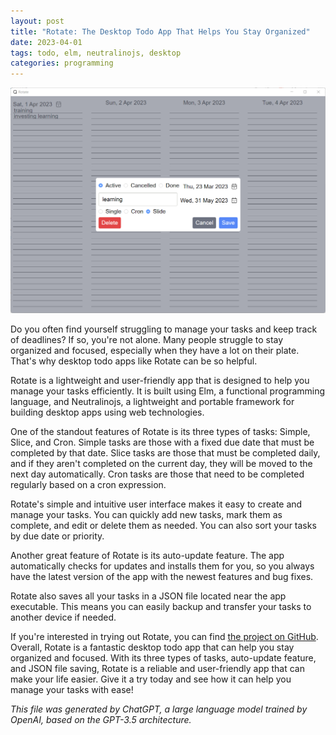```yaml
---
layout: post
title: "Rotate: The Desktop Todo App That Helps You Stay Organized"
date: 2023-04-01
tags: todo, elm, neutralinojs, desktop
categories: programming
---
```

![img](/images/6uYcsaJqui.png)

Do you often find yourself struggling to manage your tasks and keep track of deadlines? If so, you're not alone. Many people struggle to stay organized and focused, especially when they have a lot on their plate. That's why desktop todo apps like Rotate can be so helpful.

Rotate is a lightweight and user-friendly app that is designed to help you manage your tasks efficiently. It is built using Elm, a functional programming language, and Neutralinojs, a lightweight and portable framework for building desktop apps using web technologies.

One of the standout features of Rotate is its three types of tasks: Simple, Slice, and Cron. Simple tasks are those with a fixed due date that must be completed by that date. Slice tasks are those that must be completed daily, and if they aren't completed on the current day, they will be moved to the next day automatically. Cron tasks are those that need to be completed regularly based on a cron expression.

Rotate's simple and intuitive user interface makes it easy to create and manage your tasks. You can quickly add new tasks, mark them as complete, and edit or delete them as needed. You can also sort your tasks by due date or priority.

Another great feature of Rotate is its auto-update feature. The app automatically checks for updates and installs them for you, so you always have the latest version of the app with the newest features and bug fixes.

Rotate also saves all your tasks in a JSON file located near the app executable. This means you can easily backup and transfer your tasks to another device if needed.

If you're interested in trying out Rotate, you can find [the project on GitHub](https://github.com/ypyl/rotate). Overall, Rotate is a fantastic desktop todo app that can help you stay organized and focused. With its three types of tasks, auto-update feature, and JSON file saving, Rotate is a reliable and user-friendly app that can make your life easier. Give it a try today and see how it can help you manage your tasks with ease!

*This file was generated by ChatGPT, a large language model trained by OpenAI, based on the GPT-3.5 architecture.*
